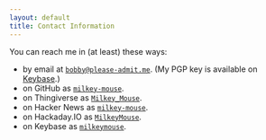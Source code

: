```yaml
---
layout: default
title: Contact Information
---
```


You can reach me in (at least) these ways:

- by email at [`bobby@please-admit.me`](mailto:bobby@please-admit.me). (My PGP key is available on [Keybase](https://keybase.io/milkeymouse/pgp_keys.asc).)
- on GitHub as [`milkey-mouse`](https://github.com/milkey-mouse).
- on Thingiverse as [`Milkey_Mouse`](https://www.thingiverse.com/Milkey_Mouse/designs).
- on Hacker News as [`milkey-mouse`](https://news.ycombinator.com/user?id=milkey_mouse).
- on Hackaday.IO as [`MilkeyMouse`](https://hackaday.io/MilkeyMouse).
- on Keybase as [`milkeymouse`](https://keybase.io/milkeymouse).
